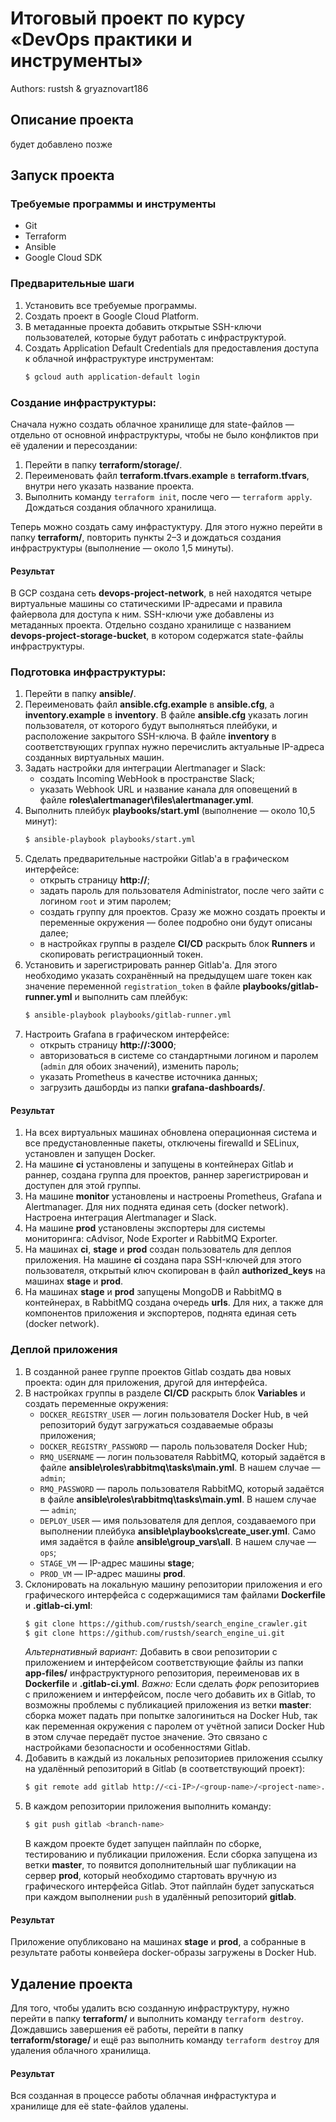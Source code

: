 # Итоговый проект по курсу «DevOps практики и инструменты»
Authors: rustsh & gryaznovart186

## Описание проекта
будет добавлено позже

## Запуск проекта
### Требуемые программы и инструменты
- Git
- Terraform
- Ansible
- Google Cloud SDK

### Предварительные шаги
1. Установить все требуемые программы.
2. Создать проект в Google Cloud Platform.
3. В метаданные проекта добавить открытые SSH-ключи пользователей, которые будут работать с инфраструктурой.
4. Создать Application Default Credentials для предоставления доступа к облачной инфраструктуре инструментам:
    ```bash
    $ gcloud auth application-default login
    ```

### Создание инфраструктуры:
Сначала нужно создать облачное хранилище для state-файлов — отдельно от основной инфраструктуры, чтобы не было конфликтов при её удалении и пересоздании:
1. Перейти в папку **terraform/storage/**.
2. Переименовать файл **terraform.tfvars.example** в **terraform.tfvars**, внутри него указать название проекта.
3. Выполнить команду `terraform init`, после чего — `terraform apply`. Дождаться создания облачного хранилища.

Теперь можно создать саму инфрастуктуру. Для этого нужно перейти в папку **terraform/**, повторить пункты 2–3 и дождаться создания инфраструктуры (выполнение — около 1,5 минуты).

#### Результат
В GCP создана сеть **devops-project-network**, в ней находятся четыре виртуальные машины со статическими IP-адресами и правила файервола для доступа к ним. SSH-ключи уже добавлены из метаданных проекта.
Отдельно создано хранилище с названием **devops-project-storage-bucket**, в котором содержатся state-файлы инфраструктуры.

### Подготовка инфраструктуры:
1. Перейти в папку **ansible/**.
2. Переименовать файл **ansible.cfg.example** в **ansible.cfg**, а **inventory.example** в **inventory**. В файле **ansible.cfg** указать логин пользователя, от которого будут выполняться плейбуки, и расположение закрытого SSH-ключа. В файле **inventory** в соответствующих группах нужно перечислить актуальные IP-адреса созданных виртуальных машин.
3. Задать настройки для интеграции Alertmanager и Slack:
    - создать Incoming WebHook в пространстве Slack;
    - указать Webhook URL и название канала для оповещений в файле **roles\alertmanager\files\alertmanager.yml**.
4. Выполнить плейбук **playbooks/start.yml** (выполнение — около 10,5 минут):
    ```bash
    $ ansible-playbook playbooks/start.yml
    ```
5. Сделать предварительные настройки Gitlab'а в графическом интерфейсе:
    - открыть страницу **http://<ci-IP>**;
    - задать пароль для пользователя Administrator, после чего зайти с логином `root` и этим паролем;
    - создать группу для проектов. Сразу же можно создать проекты и переменные окружения — более подробно они будут описаны далее;
    - в настройках группы в разделе **CI/CD** раскрыть блок **Runners** и скопировать регистрационный токен.
6. Установить и зарегистрировать раннер Gitlab'а. Для этого необходимо указать сохранённый на предыдущем шаге токен как значение переменной `registration_token` в файле **playbooks/gitlab-runner.yml** и выполнить сам плейбук:
    ```bash
    $ ansible-playbook playbooks/gitlab-runner.yml
    ```
7. Настроить Grafana в графическом интерфейсе:
    - открыть страницу **http://<monitor-IP>:3000**;
    - авторизоваться в системе со стандартными логином и паролем (`admin` для обоих значений), изменить пароль;
    - указать Prometheus в качестве источника данных;
    - загрузить дашборды из папки **grafana-dashboards/**.

#### Результат
1. На всех виртуальных машинах обновлена операционная система и все предустановленные пакеты, отключены firewalld и SELinux, установлен и запущен Docker.
2. На машине **ci** установлены и запущены в контейнерах Gitlab и раннер, создана группа для проектов, раннер зарегистрирован и доступен для этой группы.
3. На машине **monitor** установлены и настроены Prometheus, Grafana и Alertmanager. Для них поднята единая сеть (docker network). Настроена интеграция Alertmanager и Slack.
4. На машине **prod** установлены экспортеры для системы мониторинга: cAdvisor, Node Exporter и RabbitMQ Exporter.
5. На машинах **ci**, **stage** и **prod** создан пользователь для деплоя приложения. На машине **ci** создана пара SSH-ключей для этого пользователя, открытый ключ скопирован в файл **authorized_keys** на машинах **stage** и **prod**.
6. На машинах **stage** и **prod** запущены MongoDB и RabbitMQ в контейнерах, в RabbitMQ создана очередь **urls**. Для них, а также для компонентов приложения и экспортеров, поднята единая сеть (docker network).

### Деплой приложения
1. В созданной ранее группе проектов Gitlab создать два новых проекта: один для приложения, другой для интерфейса.
2. В настройках группы в разделе **CI/CD** раскрыть блок **Variables** и создать переменные окружения:
    - `DOCKER_REGISTRY_USER` — логин пользователя Docker Hub, в чей репозиторий будут загружаться создаваемые образы приложения;
    - `DOCKER_REGISTRY_PASSWORD` — пароль пользователя Docker Hub;
    - `RMQ_USERNAME` — логин пользователя RabbitMQ, который задаётся в файле **ansible\roles\rabbitmq\tasks\main.yml**. В нашем случае — `admin`;
    - `RMQ_PASSWORD` — пароль пользователя RabbitMQ, который задаётся в файле **ansible\roles\rabbitmq\tasks\main.yml**. В нашем случае — `admin`;
    - `DEPLOY_USER` — имя пользователя для деплоя, создаваемого при выполнении плейбука **ansible\playbooks\create_user.yml**. Само имя задаётся в файле **ansible\group_vars\all**. В нашем случае — `ops`;
    - `STAGE_VM` — IP-адрес машины **stage**;
    - `PROD_VM` — IP-адрес машины **prod**.
3. Склонировать на локальную машину репозитории приложения и его графического интерфейса с содержащимися там файлами **Dockerfile** и **.gitlab-ci.yml**:
    ```bash
    $ git clone https://github.com/rustsh/search_engine_crawler.git
    $ git clone https://github.com/rustsh/search_engine_ui.git
    ```
    *Альтернативный вариант:*
Добавить в свои репозитории с приложением и интерфейсом соответствующие файлы из папки **app-files/** инфраструктурного репозитория, переименовав их в **Dockerfile** и **.gitlab-ci.yml**.
*Важно:*
Если сделать *форк* репозиториев с приложением и интерфейсом, после чего добавить их в Gitlab, то возможны проблемы с публикацией приложения из ветки **master**: сборка может падать при попытке залогиниться на Docker Hub, так как переменная окружения с паролем от учётной записи Docker Hub в этом случае передаёт пустое значение. Это связано с настройками безопасности и особенностями Gitlab.
4. Добавить в каждый из локальных репозиториев приложения ссылку на удалённый репозиторий в Gitlab (в соответствующий проект):
    ```bash
    $ git remote add gitlab http://<ci-IP>/<group-name>/<project-name>.git
    ```
5. В каждом репозитории приложения выполнить команду:
    ```bash
    $ git push gitlab <branch-name>
    ```
    В каждом проекте будет запущен пайплайн по сборке, тестированию и публикации приложения. Если сборка запущена из ветки **master**, то появится дополнительный шаг публикации на сервер **prod**, который необходимо стартовать вручную из графического интерфейса Gitlab. Этот пайплайн будет запускаться при каждом выполнении `push` в удалённый репозиторий **gitlab**.

#### Результат
Приложение опубликовано на машинах **stage** и **prod**, а собранные в результате работы конвейера docker-образы загружены в Docker Hub.

## Удаление проекта
Для того, чтобы удалить всю созданную инфраструктуру, нужно перейти в папку **terraform/** и выполнить команду `terraform destroy`. Дождавшись завершения её работы, перейти в папку **terraform/storage/** и ещё раз выполнить команду `terraform destroy` для удаления облачного хранилища.

#### Результат
Вся созданная в процессе работы облачная инфрастуктура и хранилище для её state-файлов удалены.
